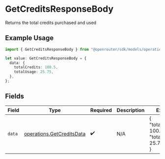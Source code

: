 # GetCreditsResponseBody

Returns the total credits purchased and used

## Example Usage

```typescript
import { GetCreditsResponseBody } from "@openrouter/sdk/models/operations";

let value: GetCreditsResponseBody = {
  data: {
    totalCredits: 100.5,
    totalUsage: 25.75,
  },
};
```

## Fields

| Field                                                                  | Type                                                                   | Required                                                               | Description                                                            | Example                                                                |
| ---------------------------------------------------------------------- | ---------------------------------------------------------------------- | ---------------------------------------------------------------------- | ---------------------------------------------------------------------- | ---------------------------------------------------------------------- |
| `data`                                                                 | [operations.GetCreditsData](../../models/operations/getcreditsdata.md) | :heavy_check_mark:                                                     | N/A                                                                    | {<br/>"total_credits": 100.5,<br/>"total_usage": 25.75<br/>}           |